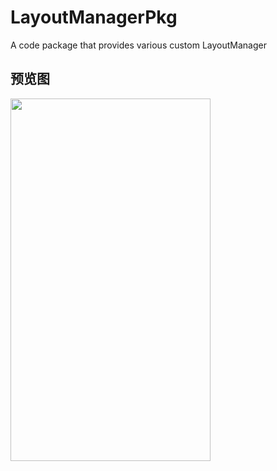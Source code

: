 # LayoutManagerPkg
A code package that provides various custom LayoutManager

## 预览图
<div align="start">
<img src="https://github.com/Reone/LayoutManagerPkg/blob/master/preview/pre_view_notify_card.gif?raw=true"  height="580" width="320">
</div>
